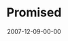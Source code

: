 ---
layout: message
category: message
series: "Hero"
title: "Promised"
date: 2007-12-09-00-00
message_id: 471
audio: "http://s3.amazonaws.com/crossroads-media/message/audio/Hero_Week_1_Promised_12_02_07_Brian_Tome.mp3"
audio-duration: "27:55"
explicit: false
---